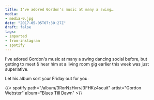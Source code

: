 ```yaml
---
title: I've adored Gordon's music at many a swing…
media:
- media-0.jpg
date: "2017-05-05T07:30:27Z"
draft: false
tags:
- imported
- from-instagram
- spotify
---
```

I've adored Gordon's music at many a swing dancing social before, but getting to meet & hear him at a living room gig earlier this week was just superlative.

Let his album sort your Friday out for you:

{{< spotify path="/album/3RorNzHvrrJ3FHKz4scuit" artist="Gordon Webster" album="Blues Till Dawn" >}}
